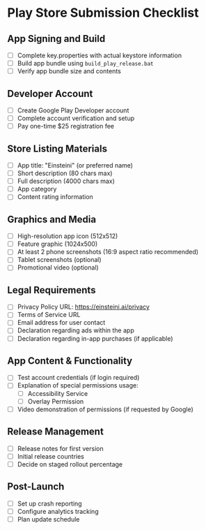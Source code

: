 # Play Store Submission Checklist

## App Signing and Build
- [ ] Complete key.properties with actual keystore information
- [ ] Build app bundle using `build_play_release.bat`
- [ ] Verify app bundle size and contents

## Developer Account
- [ ] Create Google Play Developer account
- [ ] Complete account verification and setup
- [ ] Pay one-time $25 registration fee

## Store Listing Materials
- [ ] App title: "Einsteini" (or preferred name)
- [ ] Short description (80 chars max)
- [ ] Full description (4000 chars max)
- [ ] App category
- [ ] Content rating information

## Graphics and Media
- [ ] High-resolution app icon (512x512)
- [ ] Feature graphic (1024x500)
- [ ] At least 2 phone screenshots (16:9 aspect ratio recommended)
- [ ] Tablet screenshots (optional)
- [ ] Promotional video (optional)

## Legal Requirements
- [ ] Privacy Policy URL: https://einsteini.ai/privacy
- [ ] Terms of Service URL
- [ ] Email address for user contact
- [ ] Declaration regarding ads within the app
- [ ] Declaration regarding in-app purchases (if applicable)

## App Content & Functionality
- [ ] Test account credentials (if login required)
- [ ] Explanation of special permissions usage:
  - [ ] Accessibility Service
  - [ ] Overlay Permission
- [ ] Video demonstration of permissions (if requested by Google)

## Release Management
- [ ] Release notes for first version
- [ ] Initial release countries
- [ ] Decide on staged rollout percentage

## Post-Launch
- [ ] Set up crash reporting
- [ ] Configure analytics tracking
- [ ] Plan update schedule 